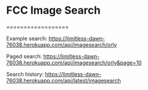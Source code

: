 # FCC Image Search
==================

Example search: https://limitless-dawn-76038.herokuapp.com/api/imagesearch/orly

Paged search: https://limitless-dawn-76038.herokuapp.com/api/imagesearch/orly&page=10

Search history: https://limitless-dawn-76038.herokuapp.com/api/latest/imagesearch
